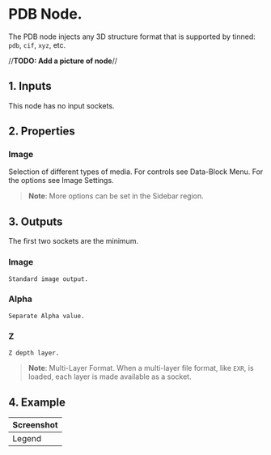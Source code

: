 # PDB Node.

The PDB node injects any 3D structure format that is supported by tinned: `pdb`, `cif`, `xyz`, etc.

//__TODO: Add a picture of node__//

## 1. Inputs

This node has no input sockets.

## 2. Properties

### Image

Selection of different types of media. For controls see Data-Block Menu. For the options see Image Settings.

> **Note**: More options can be set in the Sidebar region.

## 3. Outputs

The first two sockets are the minimum.

### Image

    Standard image output.
### Alpha

    Separate Alpha value.
### Z

    Z depth layer.

> **Note**: Multi-Layer Format. When a multi-layer file format, like `EXR`, is loaded, each layer is made available as a socket.
> 
## 4. Example

|Screenshot|
|----------|
|Legend|

